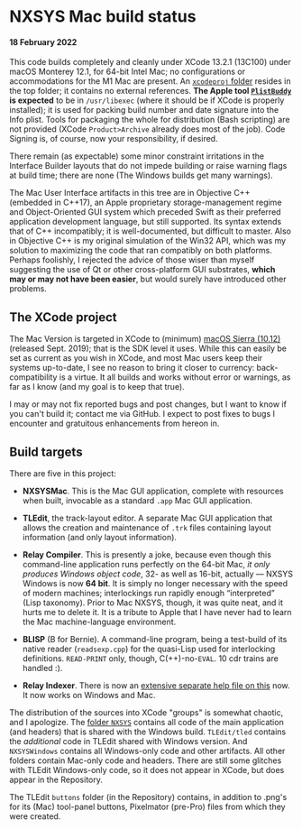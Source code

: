 # NXSYS Mac build status
#### 18 February 2022

This code builds completely and cleanly under XCode 13.2.1 (13C100) under macOS Monterey 12.1, for 64-bit Intel Mac; no configurations or accommodations for the M1 Mac are present. An [`xcodeproj` folder](https://github.com/BernardGreenberg/NXSYS/tree/master/NXSYSMac.xcodeproj) resides in the top folder; it contains no external references. **The Apple tool [`PlistBuddy`](https://www.marcosantadev.com/manage-plist-files-plistbuddy/) is expected** to be in `/usr/libexec` (where it should be if XCode is properly installed); it is used for packing build number and date signature into the Info plist.  Tools for packaging the whole for distribution (Bash scripting) are not provided (XCode `Product>Archive` already does most of the job).  Code Signing is, of course, now your responsibility, if desired.

There remain (as expectable) some minor constraint irritations in the Interface  Builder layouts that do not impede building or raise warning flags at build time; there are none (The Windows builds get many warnings).

The Mac User Interface artifacts in this tree are in Objective C++ (embedded in C++17), an Apple proprietary storage-management regime and Object-Oriented GUI system which preceded Swift as their   preferred application development language, but still supported. Its syntax extends that of C++ incompatibly; it is well-documented, but difficult to master.  Also in Objective C++ is my original simulation of the Win32 API, which was my solution to maximizing the code that ran compatibly on both platforms.  Perhaps foolishly, I rejected the advice of those wiser than myself suggesting the use of Qt or other cross-platform GUI substrates, **which may or may not have been easier**, but would surely have introduced other problems.

## The XCode project

The Mac Version is targeted in XCode to (minimum) [macOS Sierra (10.12)](https://en.wikipedia.org/wiki/MacOS_Sierra) (released Sept. 2019); that is the SDK level it uses.   While this can easily be set as current as you wish in XCode, and most Mac users keep their systems up-to-date, I see no reason to bring it closer to currency: back-compatibility is a virtue. 
It all builds and works without error or warnings, as far as I know (and my goal is to keep that true).

I may or may not fix reported bugs and post changes, but I want to know if you can't build it; contact me via GitHub. I expect to post fixes to bugs I encounter and gratuitous enhancements from hereon in.

## Build targets

There are five in this project:

- **NXSYSMac**. This is the Mac GUI application, complete with resources when built, invocable as a standard `.app` Mac GUI application.

- **TLEdit**, the track-layout editor.  A separate Mac GUI application that allows the creation and maintenance of `.trk` files containing layout information (and only layout information).

- **Relay Compiler**. This is presently a joke, because even though this command-line application runs perfectly on the 64-bit Mac, *it only produces Windows object code*, 32- as well as 16-bit, actually — NXSYS Windows is now **64 bit**.  It is simply no longer necessary with the speed of modern machines; interlockings run rapidly enough “interpreted” (Lisp taxonomy).  Prior to Mac NXSYS, though, it was quite neat, and it hurts me to delete it. It is a tribute to Apple that I have never had to learn the Mac machine-language environment.

- **BLISP** (B for Bernie).  A command-line program, being a test-build of its native reader (`readsexp.cpp`) for the quasi-Lisp used for interlocking definitions.  `READ-PRINT` only, though, C(++)-no-`EVAL`. 10 cdr trains are handled :).

- **Relay Indexer**. There is now an [extensive separate help file on this](https://github.com/BernardGreenberg/NXSYS/blob/master/Relay%20Index/RelayIndex.md) now. It now works on Windows and Mac.

The distribution of the sources into XCode "groups" is somewhat chaotic, and I apologize.  The [folder `NXSYS`](https://github.com/BernardGreenberg/NXSYS/tree/master/NXSYS) contains all code of the main application (and headers) that is shared with the Windows build.  `TLEdit/tled` contains the *additional* code in TLEdit shared with Windows version. And `NXSYSWindows` contains all Windows-only code and other artifacts.  All other folders contain Mac-only code and headers.  There are still some glitches with TLEdit Windows-only code, so it does not appear in XCode, but does appear in the Repository.

The TLEdit `buttons` folder (in the Repository) contains, in addition to .png's for its (Mac) tool-panel buttons, Pixelmator (pre-Pro) files from which they were created.

